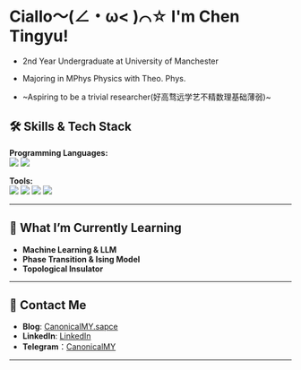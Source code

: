 # Ciallo～(∠・ω< )⌒☆ I'm Chen Tingyu!


- 2nd Year Undergraduate at University of Manchester
  
- Majoring in MPhys Physics with Theo. Phys.
  
- ~Aspiring to be a trivial researcher(好高骛远学艺不精数理基础薄弱)~  



## 🛠 **Skills & Tech Stack**

**Programming Languages:**  
![](https://img.shields.io/badge/-Python-3776AB?style=flat-square&logo=Python&logoColor=white)
![](https://img.shields.io/badge/Rust-000000?style=flat-square&logo=rust&logoColor=white)

**Tools:**  
![](https://img.shields.io/badge/-LaTeX-008080?style=flat-square&logo=latex&logoColor=white)
![](https://img.shields.io/badge/-MATLAB-0076A8?style=flat-square&logo=mathworks&logoColor=white)
![](https://img.shields.io/badge/-Mathematica-DD1100?style=flat-square&logo=wolfram&logoColor=white)
![](https://img.shields.io/badge/-SPSS-1F70C1?style=flat-square&logo=ibm&logoColor=white)

---

## 🌟 **What I’m Currently Learning**
- **Machine Learning & LLM**
- **Phase Transition & Ising Model**
- **Topological Insulator** 

---

## 💬 **Contact Me**
- **Blog**: [CanonicalMY.sapce](https://CanonicalMY.sapce)
- **LinkedIn**: [LinkedIn](https://www.linkedin.com/in/tingyu-chen-42114b332/)
- **Telegram**：[CanonicalMY](https://t.me/canonicalmy)

---

